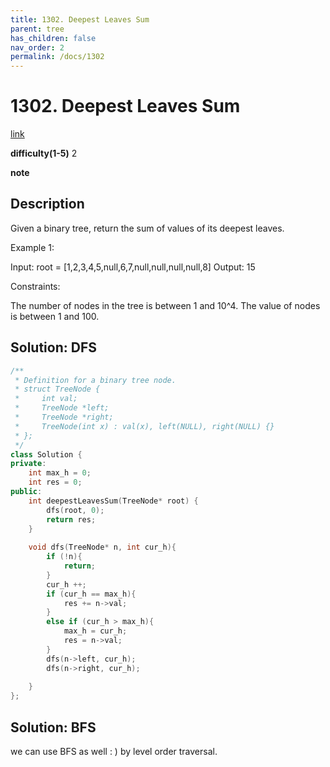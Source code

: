 ```yaml
---
title: 1302. Deepest Leaves Sum
parent: tree
has_children: false
nav_order: 2
permalink: /docs/1302
---
```

# 1302. Deepest Leaves Sum
[link](https://leetcode.com/problems/deepest-leaves-sum/)

**difficulty(1-5)**
2

**note**

## Description
Given a binary tree, return the sum of values of its deepest leaves.
 

Example 1:



Input: root = [1,2,3,4,5,null,6,7,null,null,null,null,8]
Output: 15
 

Constraints:

The number of nodes in the tree is between 1 and 10^4.
The value of nodes is between 1 and 100.

## Solution: DFS
```c++
/**
 * Definition for a binary tree node.
 * struct TreeNode {
 *     int val;
 *     TreeNode *left;
 *     TreeNode *right;
 *     TreeNode(int x) : val(x), left(NULL), right(NULL) {}
 * };
 */
class Solution {
private:
    int max_h = 0;
    int res = 0;
public:
    int deepestLeavesSum(TreeNode* root) {
        dfs(root, 0);
        return res;
    }
    
    void dfs(TreeNode* n, int cur_h){
        if (!n){
            return;
        }
        cur_h ++;
        if (cur_h == max_h){
            res += n->val;
        }
        else if (cur_h > max_h){
            max_h = cur_h;
            res = n->val;
        }
        dfs(n->left, cur_h);
        dfs(n->right, cur_h);
        
    }
};
```

## Solution: BFS
we can use BFS as well : ) by level order traversal. 